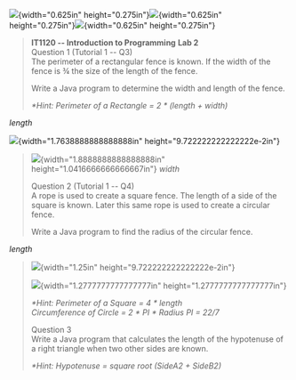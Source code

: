 ![](vertopal_b06f8b8a2f8042969d02e5d6b76fc4a9/media/image5.png){width="0.625in"
height="0.275in"}![](vertopal_b06f8b8a2f8042969d02e5d6b76fc4a9/media/image5.png){width="0.625in"
height="0.275in"}![](vertopal_b06f8b8a2f8042969d02e5d6b76fc4a9/media/image5.png){width="0.625in"
height="0.275in"}

> **IT1120 -- Introduction to Programming** **Lab 2**\
> Question 1 (Tutorial 1 -- Q3)\
> The perimeter of a rectangular fence is known. If the width of the
> fence is ¾ the size of the length of the fence.
>
> Write a Java program to determine the width and length of the fence.
>
> *\*Hint: Perimeter of a Rectangle = 2 \* (length + width)*

*length*

![](vertopal_b06f8b8a2f8042969d02e5d6b76fc4a9/media/image1.png){width="1.7638888888888888in"
height="9.722222222222222e-2in"}

> ![](vertopal_b06f8b8a2f8042969d02e5d6b76fc4a9/media/image2.png){width="1.8888888888888888in"
> height="1.0416666666666667in"} *width*
>
> Question 2 (Tutorial 1 -- Q4)\
> A rope is used to create a square fence. The length of a side of the
> square is known. Later this same rope is used to create a circular
> fence.
>
> Write a Java program to find the radius of the circular fence.

*length*

> ![](vertopal_b06f8b8a2f8042969d02e5d6b76fc4a9/media/image3.png){width="1.25in"
> height="9.722222222222222e-2in"}
>
> ![](vertopal_b06f8b8a2f8042969d02e5d6b76fc4a9/media/image4.png){width="1.2777777777777777in"
> height="1.2777777777777777in"}
>
> *\*Hint: Perimeter of a Square = 4 \* length*\
> *Circumference of Circle = 2 \* PI \* Radius PI = 22/7*
>
> Question 3\
> Write a Java program that calculates the length of the hypotenuse of a
> right triangle when two other sides are known.
>
> *\*Hint: Hypotenuse = square root (SideA2 + SideB2)*
